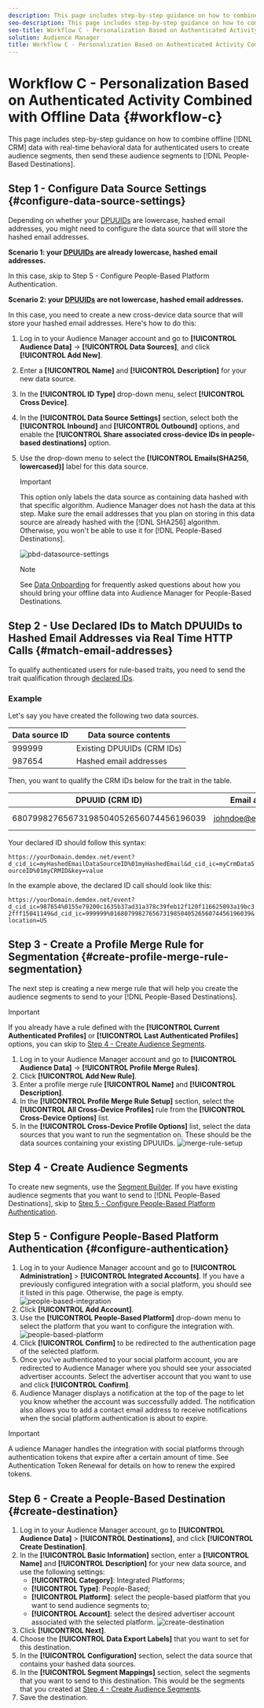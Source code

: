 ```yaml
---
description: This page includes step-by-step guidance on how to combine offline CRM data with real-time behavioral data for authenticated users to create audience segments, then send these audience segments to People-Based Destinations. 
seo-description: This page includes step-by-step guidance on how to combine offline CRM data with real-time behavioral data for authenticated users to create audience segments, then send these audience segments to People-Based Destinations.  
seo-title: Workflow C - Personalization Based on Authenticated Activity Combined with Offline Data
solution: Audience Manager
title: Workflow C - Personalization Based on Authenticated Activity Combined with Offline Data
---
```


# Workflow C - Personalization Based on Authenticated Activity Combined with Offline Data {#workflow-c}

This page includes step-by-step guidance on how to combine offline [!DNL CRM] data with real-time behavioral data for authenticated users to create audience segments, then send these audience segments to [!DNL People-Based Destinations].


## Step 1 - Configure Data Source Settings {#configure-data-source-settings}

Depending on whether your [DPUUIDs](../../reference/ids-in-aam.md) are lowercase, hashed email addresses, you might need to configure the data source that will store the hashed email addresses.

**Scenario 1: your [DPUUIDs](../../reference/ids-in-aam.md) are already lowercase, hashed email addresses.**

In this case, skip to Step 5 - Configure People-Based Platform Authentication.



**Scenario 2: your [DPUUIDs](../../reference/ids-in-aam.md) are not lowercase, hashed email addresses.**

In this case, you need to create a new cross-device data source that will store your hashed email addresses. Here's how to do this:

1. Log in to your Audience Manager account and go to **[!UICONTROL Audience Data]** -> **[!UICONTROL Data Sources]**, and click **[!UICONTROL Add New]**.
1. Enter a **[!UICONTROL Name]** and **[!UICONTROL Description]** for your new data source.
1. In the **[!UICONTROL ID Type]** drop-down menu, select **[!UICONTROL Cross Device]**.
1. In the **[!UICONTROL Data Source Settings]** section, select both the **[!UICONTROL Inbound]** and **[!UICONTROL Outbound]** options, and enable the **[!UICONTROL Share associated cross-device IDs in people-based destinations]** option.
1. Use the drop-down menu to select the **[!UICONTROL Emails(SHA256, lowercased)]** label for this data source.
    >[!IMPORTANT]
    >
    >This option only labels the data source as containing data hashed with that specific algorithm. Audience Manager does not hash the data at this step. Make sure the email addresses that you plan on storing in this data source are already hashed with the [!DNL SHA256] algorithm. Otherwise, you won't be able to use it for [!DNL People-Based Destinations].

    ![pbd-datasource-settings](assets/pbd-ds-config.png)

    >[!NOTE]
    >
    > See [Data Onboarding](people-based-destinations-prerequisites.md#data-onboarding) for frequently asked questions about how you should bring your offline data into Audience Manager for People-Based Destinations.

## Step 2 - Use Declared IDs to Match DPUUIDs to Hashed Email Addresses via Real Time HTTP Calls {#match-email-addresses}

To qualify authenticated users for rule-based traits, you need to send the trait qualification through [declared IDs](../declared-ids.md).

### Example

Let's say you have created the following two data sources.

|Data source ID |Data source contents |
|-|-|
|999999|Existing DPUUIDs (CRM IDs)|
|987654|Hashed email addresses|

Then, you want to qualify the CRM IDs below for the trait in the table.

|DPUUID (CRM ID)|Email address|Hashed email address|Trait|
|-|-|-|-|
|68079982765673198504052656074456196039|johndoe@example.com|55e79200c1635b37ad31a378c39feb12f120f116625093a19bc32fff15041149|location = US|

Your declared ID should follow this syntax:

`https://yourDomain.demdex.net/event?d_cid_ic=myHashedEmailDataSourceID%01myHashedEmail&d_cid_ic=myCrmDataSourceID%01myCRMID&key=value`

In the example above, the declared ID call should look like this:

`https://yourDomain.demdex.net/event?d_cid_ic=987654%0155e79200c1635b37ad31a378c39feb12f120f116625093a19bc32fff15041149&d_cid_ic=999999%0168079982765673198504052656074456196039&location=US`

## Step 3 - Create a Profile Merge Rule for Segmentation {#create-profile-merge-rule-segmentation}

The next step is creating a new merge rule that will help you create the audience segments to send to your [!DNL People-Based Destinations].

>[!IMPORTANT]
>
>If you already have a rule defined with the **[!UICONTROL Current Authenticated Profiles]** or **[!UICONTROL Last Authenticated Profiles]** options, you can skip to [Step 4 - Create Audience Segments](#step-4---create-audience-segments).

1. Log in to your Audience Manager account and go to **[!UICONTROL Audience Data]** -> **[!UICONTROL Profile Merge Rules]**.
2. Click **[!UICONTROL Add New Rule]**.
3. Enter a profile merge rule **[!UICONTROL Name]** and **[!UICONTROL Description]**.
4. In the **[!UICONTROL Profile Merge Rule Setup]** section, select the **[!UICONTROL All Cross-Device Profiles]** rule from the **[!UICONTROL Cross-Device Options]** list.
5. In the **[!UICONTROL Cross-Device Profile Options]** list, select the data sources that you want to run the segmentation on. These should be the data sources containing your existing DPUUIDs.
    ![merge-rule-setup](assets/pbd-pmr-combined.png)

## Step 4 - Create Audience Segments 

To create new segments, use the [Segment Builder](../segments/segment-builder.md). If you have existing audience segments that you want to send to [!DNL People-Based Destinations], skip to [Step 5 - Configure People-Based Platform Authentication](#step-5---configure-people-based-platform-authentication-configure-authentication).

## Step 5 - Configure People-Based Platform Authentication {#configure-authentication}

1. Log in to your Audience Manager account and go to **[!UICONTROL Administration]** > **[!UICONTROL Integrated Accounts]**. If you have a previously configured integration with a social platform, you should see it listed in this page. Otherwise, the page is empty.
    ![people-based-integration](assets/pbd-config.png)
2. Click **[!UICONTROL Add Account]**.
3. Use the **[!UICONTROL People-Based Platform]** drop-down menu to select the platform that you want to configure the integration with.
    ![people-based-platform](assets/pbd-add.png)
4. Click **[!UICONTROL Confirm]** to be redirected to the authentication page of the selected platform.
5. Once you've authenticated to your social platform account, you are redirected to Audience Manager where you should see your associated advertiser accounts. Select the advertiser account that you want to use and click **[!UICONTROL Confirm]**.
6. Audience Manager displays a notification at the top of the page to let you know whether the account was successfully added. The notification also allows you to add a contact email address to receive notifications when the social platform authentication is about to expire.

>[!IMPORTANT]
>
>A udience Manager handles the integration with social platforms through authentication tokens that expire after a certain amount of time. See Authentication Token Renewal for details on how to renew the expired tokens.

## Step 6 - Create a People-Based Destination {#create-destination}

1. Log in to your Audience Manager account, go to **[!UICONTROL Audience Data]** > **[!UICONTROL Destinations]**, and click **[!UICONTROL Create Destination]**.
1. In the **[!UICONTROL Basic Information]** section, enter a **[!UICONTROL Name]** and **[!UICONTROL Description]** for your new data source, and use the following settings:
    * **[!UICONTROL Category]**: Integrated Platforms;
    * **[!UICONTROL Type]**: People-Based;
    * **[!UICONTROL Platform]**: select the people-based platform that you want to send audience segments to;
    * **[!UICONTROL Account]**: select the desired advertiser account associated with the selected platform.
    ![create-destination](assets/pbd-create-destination.png)
1. Click **[!UICONTROL Next]**.
1. Choose the **[!UICONTROL Data Export Labels]** that you want to set for this destination.
1. In the **[!UICONTROL Configuration]** section, select the data source that contains your hashed data sources.
1. In the **[!UICONTROL Segment Mappings]** section, select the segments that you want to send to this destination. This would be the segments that you created at [Step 4 - Create Audience Segments](people-based-destinations-workflow-authenticated.md#create-audience-segments).
1. Save the destination.

